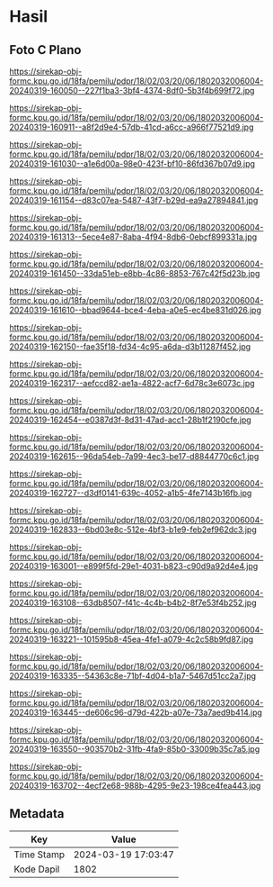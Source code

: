 # Hasil

## Foto C Plano

https://sirekap-obj-formc.kpu.go.id/18fa/pemilu/pdpr/18/02/03/20/06/1802032006004-20240319-160050--227f1ba3-3bf4-4374-8df0-5b3f4b699f72.jpg

https://sirekap-obj-formc.kpu.go.id/18fa/pemilu/pdpr/18/02/03/20/06/1802032006004-20240319-160911--a8f2d9e4-57db-41cd-a6cc-a966f77521d9.jpg

https://sirekap-obj-formc.kpu.go.id/18fa/pemilu/pdpr/18/02/03/20/06/1802032006004-20240319-161030--a1e6d00a-98e0-423f-bf10-86fd367b07d9.jpg

https://sirekap-obj-formc.kpu.go.id/18fa/pemilu/pdpr/18/02/03/20/06/1802032006004-20240319-161154--d83c07ea-5487-43f7-b29d-ea9a27894841.jpg

https://sirekap-obj-formc.kpu.go.id/18fa/pemilu/pdpr/18/02/03/20/06/1802032006004-20240319-161313--5ece4e87-8aba-4f94-8db6-0ebcf899331a.jpg

https://sirekap-obj-formc.kpu.go.id/18fa/pemilu/pdpr/18/02/03/20/06/1802032006004-20240319-161450--33da51eb-e8bb-4c86-8853-767c42f5d23b.jpg

https://sirekap-obj-formc.kpu.go.id/18fa/pemilu/pdpr/18/02/03/20/06/1802032006004-20240319-161610--bbad9644-bce4-4eba-a0e5-ec4be831d026.jpg

https://sirekap-obj-formc.kpu.go.id/18fa/pemilu/pdpr/18/02/03/20/06/1802032006004-20240319-162150--fae35f18-fd34-4c95-a6da-d3b11287f452.jpg

https://sirekap-obj-formc.kpu.go.id/18fa/pemilu/pdpr/18/02/03/20/06/1802032006004-20240319-162317--aefccd82-ae1a-4822-acf7-6d78c3e6073c.jpg

https://sirekap-obj-formc.kpu.go.id/18fa/pemilu/pdpr/18/02/03/20/06/1802032006004-20240319-162454--e0387d3f-8d31-47ad-acc1-28b1f2190cfe.jpg

https://sirekap-obj-formc.kpu.go.id/18fa/pemilu/pdpr/18/02/03/20/06/1802032006004-20240319-162615--96da54eb-7a99-4ec3-be17-d8844770c6c1.jpg

https://sirekap-obj-formc.kpu.go.id/18fa/pemilu/pdpr/18/02/03/20/06/1802032006004-20240319-162727--d3df0141-639c-4052-a1b5-4fe7143b16fb.jpg

https://sirekap-obj-formc.kpu.go.id/18fa/pemilu/pdpr/18/02/03/20/06/1802032006004-20240319-162833--6bd03e8c-512e-4bf3-b1e9-feb2ef962dc3.jpg

https://sirekap-obj-formc.kpu.go.id/18fa/pemilu/pdpr/18/02/03/20/06/1802032006004-20240319-163001--e899f5fd-29e1-4031-b823-c90d9a92d4e4.jpg

https://sirekap-obj-formc.kpu.go.id/18fa/pemilu/pdpr/18/02/03/20/06/1802032006004-20240319-163108--63db8507-f41c-4c4b-b4b2-8f7e53f4b252.jpg

https://sirekap-obj-formc.kpu.go.id/18fa/pemilu/pdpr/18/02/03/20/06/1802032006004-20240319-163221--101595b8-45ea-4fe1-a079-4c2c58b9fd87.jpg

https://sirekap-obj-formc.kpu.go.id/18fa/pemilu/pdpr/18/02/03/20/06/1802032006004-20240319-163335--54363c8e-71bf-4d04-b1a7-5467d51cc2a7.jpg

https://sirekap-obj-formc.kpu.go.id/18fa/pemilu/pdpr/18/02/03/20/06/1802032006004-20240319-163445--de606c96-d79d-422b-a07e-73a7aed9b414.jpg

https://sirekap-obj-formc.kpu.go.id/18fa/pemilu/pdpr/18/02/03/20/06/1802032006004-20240319-163550--903570b2-31fb-4fa9-85b0-33009b35c7a5.jpg

https://sirekap-obj-formc.kpu.go.id/18fa/pemilu/pdpr/18/02/03/20/06/1802032006004-20240319-163702--4ecf2e68-988b-4295-9e23-198ce4fea443.jpg


## Metadata

| Key        | Value               |
| ---------- | ------------------- |
| Time Stamp | 2024-03-19 17:03:47 |
| Kode Dapil | 1802                |



